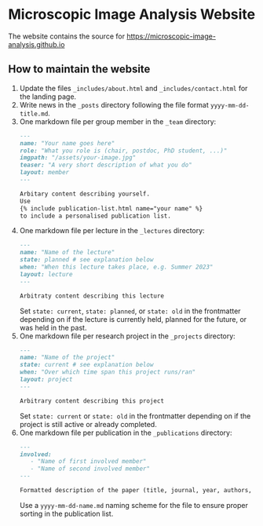 # Microscopic Image Analysis Website

The website contains the source for https://microscopic-image-analysis.github.io

## How to maintain the website

1. Update the files `_includes/about.html` and `_includes/contact.html` for the
   landing page.
2. Write news in the `_posts` directory following the file format `yyyy-mm-dd-title.md`.
3. One markdown file per group member in the `_team` directory:
   ```md
   ---
   name: "Your name goes here"
   role: "What you role is (chair, postdoc, PhD student, ...)"
   imgpath: "/assets/your-image.jpg"
   teaser: "A very short description of what you do"
   layout: member
   ---

   Arbitary content describing yourself.
   Use
   {% include publication-list.html name="your name" %}
   to include a personalised publication list.
   ```
4. One markdown file per lecture in the `_lectures` directory:
   ```md
   ---
   name: "Name of the lecture"
   state: planned # see explanation below
   when: "When this lecture takes place, e.g. Summer 2023"
   layout: lecture
   ---

   Arbitraty content describing this lecture
   ```
   Set `state: current`, `state: planned`, or `state: old` in the frontmatter
   depending on if the lecture is currently held, planned for the future, or was
   held in the past.
5. One markdown file per research project in the `_projects` directory:
   ```md
   ---
   name: "Name of the project"
   state: current # see explanation below
   when: "Over which time span this project runs/ran"
   layout: project
   ---

   Arbitrary content describing this project
   ```
   Set `state: current` or `state: old` in the frontmatter depending on if the
   project is still active or already completed.
6. One markdown file per publication in the `_publications` directory:
   ```md
   ---
   involved:
      - "Name of first involved member"
      - "Name of second involved member"
   ---

   Formatted description of the paper (title, journal, year, authors, ...)
   ```
   Use a `yyyy-mm-dd-name.md` naming scheme for the file to ensure proper sorting
   in the publication list.
